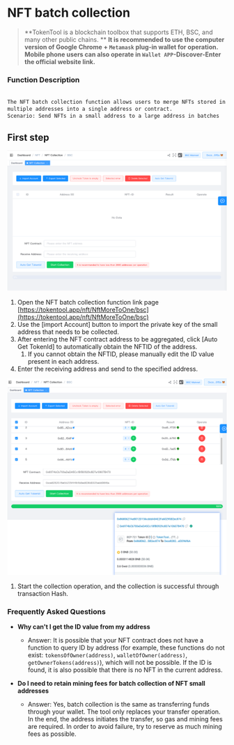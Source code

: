 # NFT batch collection

> **TokenTool is a blockchain toolbox that supports ETH, BSC, and many other public chains. **
> **It is recommended to use the computer version of Google Chrome + `Metamask` plug-in wallet for operation.**
> **Mobile phone users can also operate in `Wallet APP`-Discover-Enter the official website link.**

### Function Description

```

The NFT batch collection function allows users to merge NFTs stored in multiple addresses into a single address or contract.
Scenario: Send NFTs in a small address to a large address in batches

```

## First step

![nft-collection](../.gitbook/assets/nft/image-20231117171115512.png)

1. Open the NFT batch collection function link page [https://tokentool.app/nft/NftMoreToOne/bsc](https://tokentool.app/nft/NftMoreToOne/bsc)
2. Use the [import Account] button to import the private key of the small address that needs to be collected.
3. After entering the NFT contract address to be aggregated, click [Auto Get TokenId] to automatically obtain the NFTID of the address.
    1. If you cannot obtain the NFTID, please manually edit the ID value present in each address.
4. Enter the receiving address and send to the specified address.

![nft-collection](../.gitbook/assets/nft/image-20231117172628892.png)

1. Start the collection operation, and the collection is successful through transaction Hash.





### Frequently Asked Questions

- **Why can't I get the ID value from my address**
   - Answer: It is possible that your NFT contract does not have a function to query ID by address (for example, these functions do not exist: `tokensOfOwner(address)`, `walletOfOwner(address)`, `getOwnerTokens(address)`), which will not be possible. If the ID is found, it is also possible that there is no NFT in the current address.

- **Do I need to retain mining fees for batch collection of NFT small addresses**
   - Answer: Yes, batch collection is the same as transferring funds through your wallet. The tool only replaces your transfer operation. In the end, the address initiates the transfer, so gas and mining fees are required. In order to avoid failure, try to reserve as much mining fees as possible.